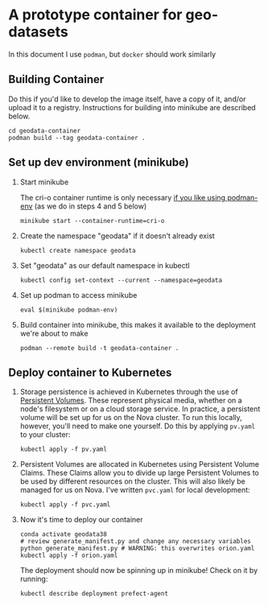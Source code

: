 # A prototype container for geo-datasets

In this document I use `podman`, but `docker` should work similarly

## Building Container

Do this if you'd like to develop the image itself, have a copy of it, and/or upload it to a registry.
Instructions for building into minikube are described below.
```
cd geodata-container
podman build --tag geodata-container .
```

## Set up dev environment (minikube)

1. Start minikube

   The cri-o container runtime is only necessary [if you like using podman-env](https://minikube.sigs.k8s.io/docs/handbook/pushing/#comparison-table-for-different-methods) (as we do in steps 4 and 5 below)
   ```shell
   minikube start --container-runtime=cri-o
   ```

2. Create the namespace "geodata" if it doesn't already exist
   ```shell
   kubectl create namespace geodata
   ```

3. Set "geodata" as our default namespace in kubectl
   ```shell
   kubectl config set-context --current --namespace=geodata
   ```
   
4. Set up podman to access minikube
   ```shell
   eval $(minikube podman-env)
   ```

5. Build container into minikube, this makes it available to the deployment we're about to make
   ```shell
   podman --remote build -t geodata-container .
   ```

## Deploy container to Kubernetes

1. Storage persistence is achieved in Kubernetes through the use of [Persistent Volumes](https://kubernetes.io/docs/concepts/storage/persistent-volumes/).
   These represent physical media, whether on a node's filesystem or on a cloud storage service.
   In practice, a persistent volume will be set up for us on the Nova cluster.
   To run this locally, however, you'll need to make one yourself.
   Do this by applying `pv.yaml` to your cluster:
   ```shell
   kubectl apply -f pv.yaml
   ```

2. Persistent Volumes are allocated in Kubernetes using Persistent Volume Claims.
   These Claims allow you to divide up large Persistent Volumes to be used by different resources on the cluster.
   This will also likely be managed for us on Nova.
   I've written `pvc.yaml` for local development:
   ```shell
   kubectl apply -f pvc.yaml
   ```

3. Now it's time to deploy our container
   ```shell
   conda activate geodata38
   # review generate_manifest.py and change any necessary variables
   python generate_manifest.py # WARNING: this overwrites orion.yaml
   kubectl apply -f orion.yaml
   ```

   The deployment should now be spinning up in minikube!
   Check on it by running:
   ```shell
   kubectl describe deployment prefect-agent
   ```
